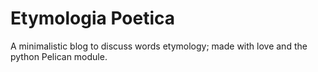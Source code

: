 # Etymologia Poetica

A minimalistic blog to discuss words etymology; made with love and the python Pelican module.
